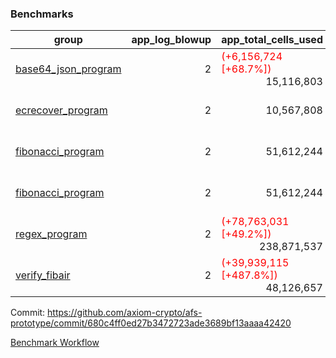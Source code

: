 ### Benchmarks
| group | app_log_blowup | app_total_cells_used | app_total_cycles | app_total_proof_time_ms | leaf_log_blowup | leaf_total_cells_used | leaf_total_cycles | leaf_total_proof_time_ms | max_segment_length | instance | alloc |
|---|---|---|---|---|---|---|---|---|---|---|---|
| [ base64_json_program ](https://github.com/axiom-crypto/afs-prototype/blob/gh-pages/benchmarks-pr/1006/individual/base64_json-680c4ff0ed27b3472723ade3689bf13aaaa42420.md) | <div style='text-align: right'> 2 </div>  | <span style='color: red'>(+6,156,724 [+68.7%])</span><div style='text-align: right'> 15,116,803 </div>  | <span style='color: green'>(-2 [-0.0%])</span><div style='text-align: right'> 217,347 </div>  | <span style='color: green'>(-818.0 [-29.4%])</span><div style='text-align: right'> 1,964.0 </div>  | <div style='text-align: right'> - </div>  | <div style='text-align: right'> - </div>  | <div style='text-align: right'> - </div>  | <div style='text-align: right'> - </div>  | 1048476 | 64cpu-linux-arm64 | mimalloc |
| [ ecrecover_program ](https://github.com/axiom-crypto/afs-prototype/blob/gh-pages/benchmarks-pr/1006/individual/ecrecover-680c4ff0ed27b3472723ade3689bf13aaaa42420.md) | <div style='text-align: right'> 2 </div>  | <div style='text-align: right'> 10,567,808 </div>  | <div style='text-align: right'> 106,444 </div>  | <div style='text-align: right'> 1,750.0 </div>  | <div style='text-align: right'> - </div>  | <div style='text-align: right'> - </div>  | <div style='text-align: right'> - </div>  | <div style='text-align: right'> - </div>  | 1048476 | 64cpu-linux-arm64 | mimalloc |
| [ fibonacci_program ](https://github.com/axiom-crypto/afs-prototype/blob/gh-pages/benchmarks-pr/1006/individual/fibonacci-jemalloc-680c4ff0ed27b3472723ade3689bf13aaaa42420.md) | <div style='text-align: right'> 2 </div>  | <div style='text-align: right'> 51,612,244 </div>  | <div style='text-align: right'> 1,500,137 </div>  | <div style='text-align: right'> 5,996.0 </div>  | <div style='text-align: right'> - </div>  | <div style='text-align: right'> - </div>  | <div style='text-align: right'> - </div>  | <div style='text-align: right'> - </div>  | 1048476 | 64cpu-linux-x64 | jemalloc |
| [ fibonacci_program ](https://github.com/axiom-crypto/afs-prototype/blob/gh-pages/benchmarks-pr/1006/individual/fibonacci-mimalloc-680c4ff0ed27b3472723ade3689bf13aaaa42420.md) | <div style='text-align: right'> 2 </div>  | <div style='text-align: right'> 51,612,244 </div>  | <div style='text-align: right'> 1,500,137 </div>  | <div style='text-align: right'> 5,186.0 </div>  | <div style='text-align: right'> - </div>  | <div style='text-align: right'> - </div>  | <div style='text-align: right'> - </div>  | <div style='text-align: right'> - </div>  | 1048476 | 64cpu-linux-arm64 | mimalloc |
| [ regex_program ](https://github.com/axiom-crypto/afs-prototype/blob/gh-pages/benchmarks-pr/1006/individual/regex-680c4ff0ed27b3472723ade3689bf13aaaa42420.md) | <div style='text-align: right'> 2 </div>  | <span style='color: red'>(+78,763,031 [+49.2%])</span><div style='text-align: right'> 238,871,537 </div>  | <span style='color: green'>(-141 [-0.0%])</span><div style='text-align: right'> 4,190,904 </div>  | <span style='color: green'>(-13,684.0 [-45.4%])</span><div style='text-align: right'> 16,484.0 </div>  | <div style='text-align: right'> - </div>  | <div style='text-align: right'> - </div>  | <div style='text-align: right'> - </div>  | <div style='text-align: right'> - </div>  | 1048476 | 64cpu-linux-arm64 | mimalloc |
| [ verify_fibair ](https://github.com/axiom-crypto/afs-prototype/blob/gh-pages/benchmarks-pr/1006/individual/verify_fibair-680c4ff0ed27b3472723ade3689bf13aaaa42420.md) | <div style='text-align: right'> 2 </div>  | <span style='color: red'>(+39,939,115 [+487.8%])</span><div style='text-align: right'> 48,126,657 </div>  | <span style='color: green'>(-727 [-0.4%])</span><div style='text-align: right'> 198,540 </div>  | <span style='color: red'>(+1,305.0 [+79.4%])</span><div style='text-align: right'> 2,949.0 </div>  | <div style='text-align: right'> - </div>  | <div style='text-align: right'> - </div>  | <div style='text-align: right'> - </div>  | <div style='text-align: right'> - </div>  | 1048476 | 64cpu-linux-arm64 | mimalloc |


Commit: https://github.com/axiom-crypto/afs-prototype/commit/680c4ff0ed27b3472723ade3689bf13aaaa42420

[Benchmark Workflow](https://github.com/axiom-crypto/afs-prototype/actions/runs/12291228708)
